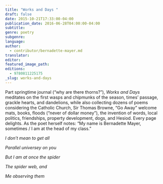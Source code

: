 ```yaml
---
title: "Works and Days "
draft: false
date: 2015-10-21T17:33:00-04:00
publication_date: 2016-06-28T04:00:00-04:00
subtitle:
genre: poetry
subgenre:
language:
author:
  - contributor/bernadette-mayer.md
translator:
editor:
featured_image_path:
editions:
  - 9780811225175
_slug: works-and-days
---
```


Part springtime journal (“why are there thorns?”), _Works and Days_ meditates on the first wasps and chipmunks of the season, times’ passage, grackle hearts, and dandelions, while also collecting dozens of poems considering the Catholic Church, Sir Thomas Browne, “Go Away” welcome mats, books, floods (“never of dollar money”), the invention of words, local politics, friendships, property development, dogs, and Hesiod. Every page delights. As the poet herself notes: “My name is Bernadette Mayer, sometimes / I am at the head of my class.”

_I don’t mean to get all_

_Parallel universey on you_

_But I am at once the spider_

_The spider web, and_

_Me observing them_

